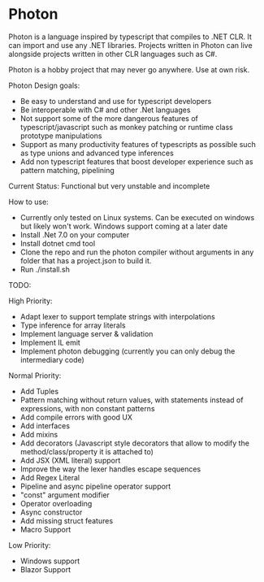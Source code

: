 # Photon

Photon is a language inspired by typescript that compiles to .NET CLR. It can import and use any .NET libraries.
Projects written in Photon can live alongside projects written in other CLR languages such as C#.

Photon is a hobby project that may never go anywhere. Use at own risk.

Photon Design goals:

-   Be easy to understand and use for typescript developers
-   Be interoperable with C# and other .Net languages
-   Not support some of the more dangerous features of typescript/javascript such as monkey patching or runtime class prototype manipulations
-   Support as many productivity features of typescripts as possible such as type unions and advanced type inferences
-   Add non typescript features that boost developer experience such as pattern matching, pipelining

Current Status: Functional but very unstable and incomplete

How to use:

- Currently only tested on Linux systems. Can be executed on windows but likely won't work. Windows support coming at a later date
- Install .Net 7.0 on your computer
- Install dotnet cmd tool
- Clone the repo and run the photon compiler without arguments in any folder that has a project.json to build it.
- Run ./install.sh

TODO:

High Priority:
- Adapt lexer to support template strings with interpolations
- Type inference for array literals
- Implement language server & validation
- Implement IL emit
- Implement photon debugging (currently you can only debug the intermediary code)

Normal Priority:
- Add Tuples
- Pattern matching without return values, with statements instead of expressions, with non constant patterns
- Add compile errors with good UX
- Add interfaces
- Add mixins
- Add decorators (Javascript style decorators that allow to modify the method/class/property it is attached to)
- Add JSX (XML literal) support
- Improve the way the lexer handles escape sequences
- Add Regex Literal
- Pipeline and async pipeline operator support
- "const" argument modifier
- Operator overloading
- Async constructor
- Add missing struct features
- Macro Support

Low Priority:
- Windows support
- Blazor Support
